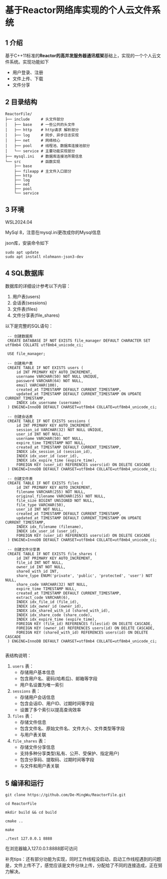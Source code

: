 # 基于Reactor网络库实现的个人云文件系统

## 1 介绍

基于C++11标准的**Reactor的高并发服务器通讯框架**基础上，实现的一个个人云文件系统。实现功能如下

+ 用户登录、注册
+ 文件上传、下载
+ 文件分享

## 2 目录结构

```
ReactorFile/
├── include     # 头文件部分
│   ├── base    # 一些公共的头文件
│   ├── http    # http请求 解析部分
│   ├── log     # 同步、异步日志实现
│   ├── net     # 网络核心
│   ├── pool    # 线程池、数据库连接池部分
│   └── service # 主要功能实现部分
├── mysql.ini   # 数据库连接池所需信息
└── src 	    # 函数实现
    ├── base
    ├── fileapp # 主文件入口部分
    ├── http
    ├── log
    ├── net
    ├── pool
    └── service
```

## 3 环境

WSL2024.04 

MySql 8，注意在mysql.ini更改成你的Mysql信息

json库，安装命令如下

```
sudo apt update
sudo apt install nlohmann-json3-dev
```

## 4 SQL数据库

数据库的详细设计参考以下内容：

1. 用户表(users)
2. 会话表(sessions)
3. 文件表(files)
4. 文件分享表(file_shares)

以下是完整的SQL语句：

```mysql
 -- 创建数据库
 CREATE DATABASE IF NOT EXISTS file_manager DEFAULT CHARACTER SET utf8mb4 COLLATE utf8mb4_unicode_ci;
 
 USE file_manager;
 
 -- 创建用户表
 CREATE TABLE IF NOT EXISTS users (
     id INT PRIMARY KEY AUTO_INCREMENT,
     username VARCHAR(50) NOT NULL UNIQUE,
     password VARCHAR(64) NOT NULL,
     email VARCHAR(100),
     created_at TIMESTAMP DEFAULT CURRENT_TIMESTAMP,
     updated_at TIMESTAMP DEFAULT CURRENT_TIMESTAMP ON UPDATE CURRENT_TIMESTAMP,
     INDEX idx_username (username)
 ) ENGINE=InnoDB DEFAULT CHARSET=utf8mb4 COLLATE=utf8mb4_unicode_ci;
 
 -- 创建会话表
 CREATE TABLE IF NOT EXISTS sessions (
     id INT PRIMARY KEY AUTO_INCREMENT,
     session_id VARCHAR(32) NOT NULL UNIQUE,
     user_id INT NOT NULL,
     username VARCHAR(50) NOT NULL,
     expire_time TIMESTAMP NOT NULL,
     created_at TIMESTAMP DEFAULT CURRENT_TIMESTAMP,
     INDEX idx_session_id (session_id),
     INDEX idx_user_id (user_id),
     INDEX idx_expire_time (expire_time),
     FOREIGN KEY (user_id) REFERENCES users(id) ON DELETE CASCADE
 ) ENGINE=InnoDB DEFAULT CHARSET=utf8mb4 COLLATE=utf8mb4_unicode_ci;
 
 -- 创建文件表
 CREATE TABLE IF NOT EXISTS files (
     id INT PRIMARY KEY AUTO_INCREMENT,
     filename VARCHAR(255) NOT NULL,
     original_filename VARCHAR(255) NOT NULL,
     file_size BIGINT UNSIGNED NOT NULL,
     file_type VARCHAR(50),
     user_id INT NOT NULL,
     created_at TIMESTAMP DEFAULT CURRENT_TIMESTAMP,
     updated_at TIMESTAMP DEFAULT CURRENT_TIMESTAMP ON UPDATE CURRENT_TIMESTAMP,
     INDEX idx_filename (filename),
     INDEX idx_user_id (user_id),
     FOREIGN KEY (user_id) REFERENCES users(id) ON DELETE CASCADE
 ) ENGINE=InnoDB DEFAULT CHARSET=utf8mb4 COLLATE=utf8mb4_unicode_ci;
 
 -- 创建文件分享表
 CREATE TABLE IF NOT EXISTS file_shares (
     id INT PRIMARY KEY AUTO_INCREMENT,
     file_id INT NOT NULL,
     owner_id INT NOT NULL,
     shared_with_id INT,
     share_type ENUM('private', 'public', 'protected', 'user') NOT NULL,
     share_code VARCHAR(32) NOT NULL,
     expire_time TIMESTAMP NULL,
     created_at TIMESTAMP DEFAULT CURRENT_TIMESTAMP,
     extract_code VARCHAR(6),
     INDEX idx_file_id (file_id),
     INDEX idx_owner_id (owner_id),
     INDEX idx_shared_with_id (shared_with_id),
     INDEX idx_share_code (share_code),
     INDEX idx_expire_time (expire_time),
     FOREIGN KEY (file_id) REFERENCES files(id) ON DELETE CASCADE,
     FOREIGN KEY (owner_id) REFERENCES users(id) ON DELETE CASCADE,
     FOREIGN KEY (shared_with_id) REFERENCES users(id) ON DELETE CASCADE
 ) ENGINE=InnoDB DEFAULT CHARSET=utf8mb4 COLLATE=utf8mb4_unicode_ci;
 
```

表结构说明：

1. `users` 表：
   - 存储用户基本信息
   - 包含用户名、密码(哈希后)、邮箱等字段
   - 用户名设置为唯一索引
2. `sessions` 表：
   - 存储用户会话信息
   - 包含会话ID、用户ID、过期时间等字段
   - 设置了多个索引以提高查询效率
3. `files` 表：
   - 存储文件信息
   - 包含文件名、原始文件名、文件大小、文件类型等字段
   - 与用户表关联
4. `file_shares` 表：
   - 存储文件分享信息
   - 支持多种分享类型(私有、公开、受保护、指定用户)
   - 包含分享码、提取码、过期时间等字段
   - 与文件和用户表关联

## 5 编译和运行

```
git clone https://github.com/De-MingWu/ReactorFile.git

cd ReactorFile

mkdir build && cd build

cmake ..

make

./test 127.0.0.1 8888
```

在浏览器输入127.0.0.1:8888即可访问

补充tips：还有部分功能为实现，同时工作线程没启动，启动工作线程遇到的问题是，文件上传不了，感觉应该是文件分块上传，分配给了不同的连接造成，正在努力解决。
